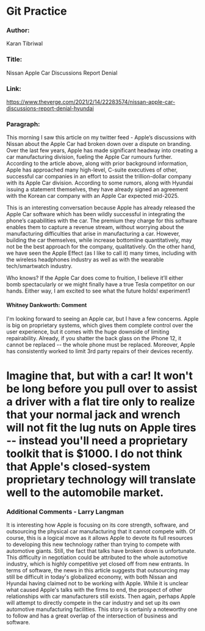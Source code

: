# Git Practice

### Author: ###
Karan Tibriwal

### Title: ###
Nissan Apple Car Discussions Report Denial

### Link: ###

https://www.theverge.com/2021/2/14/22283574/nissan-apple-car-discussions-report-denial-hyundai

### Paragraph: ###

This morning I saw this article on my twitter feed - Apple’s discussions with Nissan about the Apple Car had broken down over a dispute on branding. Over the last few years, Apple has made significant headway into creating a car manufacturing division, fueling the Apple Car rumours further. According to the article above, along with prior background information, Apple has approached many high-level, C-suite executives of other, successful car companies in an effort to assist the trillion-dollar company with its Apple Car division. According to some rumors, along with Hyundai issuing a statement themselves, they have already signed an agreement with the Korean car company with an Apple Car expected mid-2025.  

This is an interesting conversation because Apple has already released the Apple Car software which has been wildly successful in integrating the phone’s capabilities with the car. The premium they charge for this software enables them to capture a revenue stream, without worrying about the manufacturing difficulties that arise in manufacturing a car. However, building the car themselves, while increase bottomline quantitatively, may not be the best approach for the company, qualitatively. On the other hand, we have seen the Apple Effect (as I like to call it) many times, including with the wireless headphones industry as well as with the wearable tech/smartwatch industry. 

Who knows? If the Apple Car does come to fruition, I believe it’ll either bomb spectacularly or we might finally have a true Tesla competitor on our hands. Either way, I am excited to see what the future holds! 
experiment1

#### Whitney Dankworth: Comment
I'm looking forward to seeing an Apple car, but I have a few concerns. Apple is big on proprietary systems, which gives them complete control over the user experience, but it comes with the huge downside of limiting repairability. Already, if you shatter the back glass on the iPhone 12, it cannot be replaced -- the whole phone must be replaced. Moreover, Apple has consistently worked to limit 3rd party repairs of their devices recently.

Imagine that, but with a car! It won't be long before you pull over to assist a driver with a flat tire only to realize that your normal jack and wrench will not fit the lug nuts on Apple tires -- instead you'll need a proprietary toolkit that is $1000. I do not think that Apple's closed-system proprietary technology will translate well to the automobile market.
=======
### Additional Comments - Larry Langman ###

It is interesting how Apple is focusing on its core strength, software, and outsourcing the physical car manufacturing that it cannot compete with. Of course, this is a logical move as it allows Apple to devote its full resources to developing this new technology rather than trying to compete with automotive giants. Still, the fact that talks have broken down is unfortunate. This difficulty in negotiation could be attributed to the whole automotive industry, which is highly competitive yet closed off from new entrants. In terms of software, the news in this article suggests that outsourcing may still be difficult in today's globalized economy, with both Nissan and Hyundai having claimed not to be working with Apple. While it is unclear what caused Apple's talks with the firms to end, the prospect of other relationships with car manufacturers still exists. Then again, perhaps Apple will attempt to directly compete in the car industry and set up its own automotive manufacturing facilities. This story is certainly a noteworthy one to follow and has a great overlap of the intersection of business and software.
